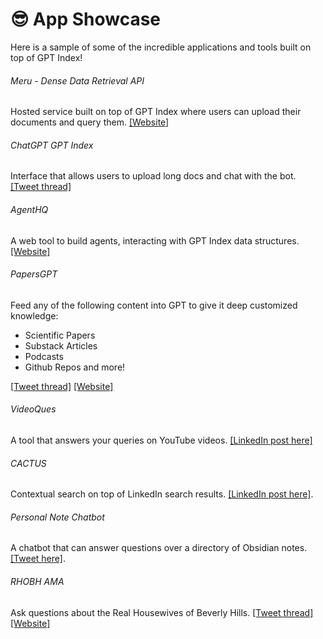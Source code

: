 # 😎 App Showcase

Here is a sample of some of the incredible applications and tools built on top of GPT Index! 

###### Meru - Dense Data Retrieval API

Hosted service built on top of GPT Index where users can upload their documents and query them.
[[Website]](https://www.usemeru.com/densedataretrieval)

###### ChatGPT GPT Index

Interface that allows users to upload long docs and chat with the bot.
[[Tweet thread]](https://twitter.com/s_jobs6/status/1618346125697875968?s=20&t=RJhQu2mD0-zZNGfq65xodA)

###### AgentHQ

A web tool to build agents, interacting with GPT Index data structures.[[Website]](https://app.agent-hq.io/)


###### PapersGPT

Feed any of the following content into GPT to give it deep customized knowledge:
- Scientific Papers
- Substack Articles
- Podcasts
- Github Repos
and more!

[[Tweet thread]](https://discord.com/channels/1059199217496772688/1059201990950920252/1065087231318036501)
[[Website]](https://jessezhang.org/llmdemo)

###### VideoQues

A tool that answers your queries on YouTube videos. 
[[LinkedIn post here]](https://www.linkedin.com/posts/ravidesetty_ai-ml-dl-activity-7020599110953050112-EJA_/?utm_source=share&utm_medium=member_desktop)


###### CACTUS
Contextual search on top of LinkedIn search results. 
[[LinkedIn post here]](https://discord.com/channels/1059199217496772688/1059201990950920252/1063494176207024159).

###### Personal Note Chatbot
A chatbot that can answer questions over a directory of Obsidian notes. 
[[Tweet here]](https://twitter.com/Sarah_A_Bentley/status/1611069576099336207?s=20&t=IjPLK3msACQjEBYxJJxj4w).

###### RHOBH AMA

Ask questions about the Real Housewives of Beverly Hills.
[[Tweet thread]](https://twitter.com/YourBuddyConner/status/1616504644439789568?s=20&t=bCHa3im7mjoIXLuKo5PttQ)
[[Website]](https://realhousewivesai.com/)






